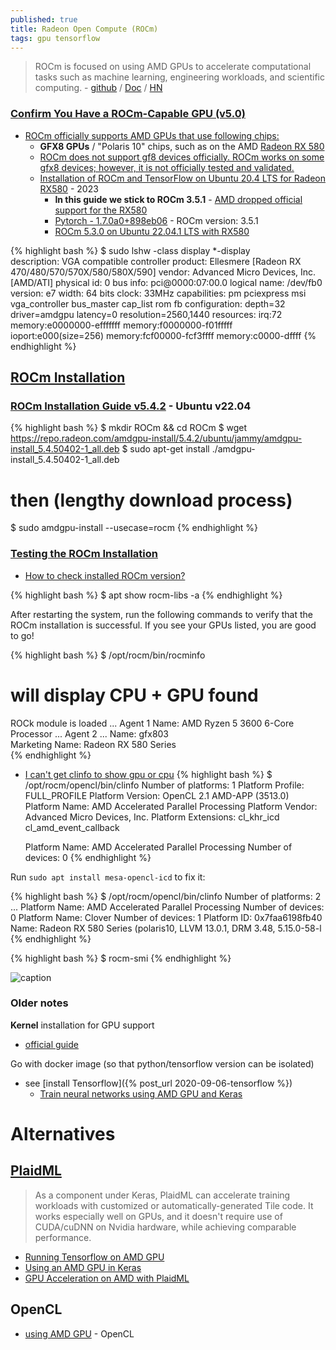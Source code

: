 ```yaml
---
published: true
title: Radeon Open Compute (ROCm)
tags: gpu tensorflow
---
```

> ROCm is focused on using AMD GPUs to accelerate computational tasks such as machine learning, engineering workloads, and scientific computing. - [github](https://github.com/RadeonOpenCompute/ROCm) / [Doc](https://rocmdocs.amd.com/en/latest/index.html) / [HN](https://news.ycombinator.com/item?id=21855367)

### [Confirm You Have a ROCm-Capable GPU (v5.0)](https://rocmdocs.amd.com/en/latest/Installation_Guide/Installation_new.html#confirm-you-have-a-rocm-capable-gpu)

- [ROCm officially supports AMD GPUs that use following chips:](https://community.amd.com/t5/knowledge-base/amd-rocm-hardware-and-software-support-document/ta-p/489937) 
	- **GFX8 GPUs** /  "Polaris 10" chips, such as on the AMD [Radeon RX 580](https://www.amazon.fr/s?k=rx580&__mk_fr_FR=%C3%85M%C3%85%C5%BD%C3%95%C3%91&ref=nb_sb_noss_1)
	- [ROCm does not support gf8 devices officially. ROCm works on some gfx8 devices; however, it is not officially tested and validated. ](https://community.amd.com/t5/knowledge-base/frequently-asked-questions-about-rocm-installation/ta-p/475760)
	- [Installation of ROCm and TensorFlow on Ubuntu 20.4 LTS for Radeon RX580](https://github.com/Grench6/RX580-rocM-tensorflow-ubuntu20.4-guide) - 2023
		- **In this guide we stick to ROCm 3.5.1** - [AMD dropped official support for the RX580](https://github.com/RadeonOpenCompute/ROCm/issues/1353)
		- [Pytorch - 1.7.0a0+898eb06](https://github.com/acai66/Pytorch_ROCm_whl/releases) - ROCm version: 3.5.1
		- [ROCm 5.3.0 on Ubuntu 22.04.1 LTS with RX580](https://github.com/xuhuisheng/rocm-gfx803/issues/19)
        
{% highlight bash %}
$ sudo lshw -class display
  *-display                 
       description: VGA compatible controller
       product: Ellesmere [Radeon RX 470/480/570/570X/580/580X/590]
       vendor: Advanced Micro Devices, Inc. [AMD/ATI]
       physical id: 0
       bus info: pci@0000:07:00.0
       logical name: /dev/fb0
       version: e7
       width: 64 bits
       clock: 33MHz
       capabilities: pm pciexpress msi vga_controller bus_master cap_list rom fb
       configuration: depth=32 driver=amdgpu latency=0 resolution=2560,1440
       resources: irq:72 memory:e0000000-efffffff memory:f0000000-f01fffff ioport:e000(size=256) memory:fcf00000-fcf3ffff memory:c0000-dffff
{% endhighlight %}

## [ROCm Installation](https://rocmdocs.amd.com/en/latest/Installation_Guide/Installation_new.html)

### [ROCm Installation Guide v5.4.2](https://docs.amd.com/bundle/ROCm-Installation-Guide-v5.4.2/page/Introduction_to_ROCm_Installation_Guide_for_Linux.html) - Ubuntu v22.04

{% highlight bash %}
$ mkdir ROCm && cd ROCm
$ wget https://repo.radeon.com/amdgpu-install/5.4.2/ubuntu/jammy/amdgpu-install_5.4.50402-1_all.deb
$ sudo apt-get install ./amdgpu-install_5.4.50402-1_all.deb

# then (lengthy download process)
$ sudo amdgpu-install --usecase=rocm
{% endhighlight %}

### [Testing the ROCm Installation](https://rocmdocs.amd.com/en/latest/Installation_Guide/Installation-Guide.html)

- [How to check installed ROCm version?](https://github.com/RadeonOpenCompute/ROCm/issues/419)

{% highlight bash %}
$ apt show rocm-libs -a
{% endhighlight %}

After restarting the system, run the following commands to verify that the ROCm installation is successful. If you see your GPUs listed, you are good to go!

{% highlight bash %}
$ /opt/rocm/bin/rocminfo
# will display CPU + GPU found
ROCk module is loaded
...
Agent 1
  Name:                    AMD Ryzen 5 3600 6-Core Processor
...
Agent 2
...
  Name:                    gfx803                             
  Marketing Name:          Radeon RX 580 Series   
{% endhighlight %}

- [I can't get clinfo to show gpu or cpu](https://stackoverflow.com/questions/56425399/i-cant-get-clinfo-to-show-gpu-or-cpu)
{% highlight bash %}
$ /opt/rocm/opencl/bin/clinfo
Number of platforms:				1
  Platform Profile:				FULL_PROFILE
  Platform Version:				OpenCL 2.1 AMD-APP (3513.0)
  Platform Name:				AMD Accelerated Parallel Processing
  Platform Vendor:				Advanced Micro Devices, Inc.
  Platform Extensions:				cl_khr_icd cl_amd_event_callback 


  Platform Name:				AMD Accelerated Parallel Processing
Number of devices:				0
{% endhighlight %}

Run `sudo apt install mesa-opencl-icd` to fix it:

{% highlight bash %}
$ /opt/rocm/opencl/bin/clinfo
Number of platforms:				2
...
  Platform Name:				AMD Accelerated Parallel Processing
Number of devices:				0
  Platform Name:				Clover
Number of devices:				1
  Platform ID:					0x7faa6198fb40
  Name:						Radeon RX 580 Series (polaris10, LLVM 13.0.1, DRM 3.48, 5.15.0-58-l
{% endhighlight %}

{% highlight bash %}
$ rocm-smi
{% endhighlight %}

![caption](https://miro.medium.com/max/1100/1*OWZWmjMOevyMl9VmgdO-DA.webp)

### Older notes

**Kernel** installation for GPU support
- [official guide](https://rocmdocs.amd.com/en/latest/Installation_Guide/Installation-Guide.html)

Go with docker image (so that python/tensorflow version can be isolated)
- see [install Tensorflow]({% post_url 2020-09-06-tensorflow %})
	- [Train neural networks using AMD GPU and Keras](https://towardsdatascience.com/train-neural-networks-using-amd-gpus-and-keras-37189c453878)

# Alternatives
## [PlaidML](https://github.com/plaidml/plaidml)
> As a component under Keras, PlaidML can accelerate training workloads with customized or automatically-generated Tile code. It works especially well on GPUs, and it doesn't require use of CUDA/cuDNN on Nvidia hardware, while achieving comparable performance.

- [Running Tensorflow on AMD GPU](https://rustyonrampage.github.io/deep-learning/2018/10/18/tensorfow-amd.html)
- [Using an AMD GPU in Keras](https://www.petelawson.com/post/using-an-amd-gpu-in-keras/)
- [GPU Acceleration on AMD with PlaidML](https://xlog.x-hub.io/gpu-acceleration-on-amd-with-plaidml-for-training-and-using-keras-models/)

## OpenCL
- [using AMD GPU](https://mc.ai/train-neural-networks-using-amd-gpus-and-keras/) - OpenCL
